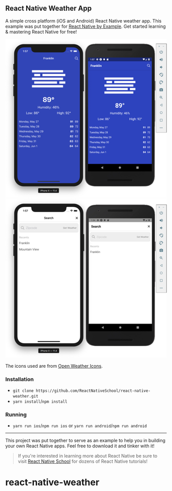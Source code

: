 ## React Native Weather App

A simple cross platform (iOS and Android) React Native weather app. This example was put together for [React Native by Example](https://learn.handlebarlabs.com/p/react-native-by-example). Get started learning & mastering React Native for free!

![Details Screen](./assets/details.png)
![Search Screen](./assets/search.png)

The icons used are from [Open Weather Icons](https://github.com/isneezy/open-weather-icons).

### Installation

- `git clone https://github.com/ReactNativeSchool/react-native-weather.git`
- `yarn install`/`npm install`

### Running

- `yarn run ios`/`npm run ios` or `yarn run android`/`npm run android`

---

This project was put together to serve as an example to help you in building your own React Native apps. Feel free to download it and tinker with it!

> If you're interested in learning more about React Native be sure to visit [React Native School](https://www.reactnativeschool.com/) for dozens of React Native tutorials!
# react-native-weather
